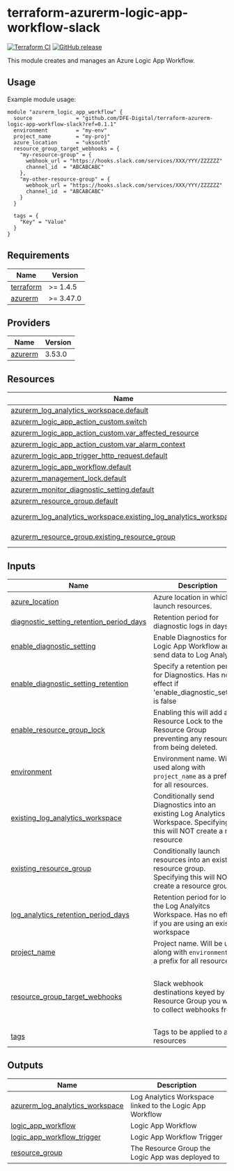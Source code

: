 # terraform-azurerm-logic-app-workflow-slack

[![Terraform CI](https://github.com/DFE-Digital/terraform-azurerm-logic-app-workflow-slack/actions/workflows/continuous-integration-terraform.yml/badge.svg?branch=main)](https://github.com/DFE-Digital/terraform-azurerm-logic-app-workflow-slack/actions/workflows/continuous-integration-terraform.yml?branch=main)
[![GitHub release](https://github.com/DFE-Digital/terraform-azurerm-logic-app-workflow-slack/releases)](https://github.com/DFE-Digital/terraform-azurerm-logic-app-workflow-slack/releases)

This module creates and manages an Azure Logic App Workflow.

## Usage

Example module usage:

```hcl
module "azurerm_logic_app_workflow" {
  source              = "github.com/DFE-Digital/terraform-azurerm-logic-app-workflow-slack?ref=0.1.1"
  environment         = "my-env"
  project_name        = "my-proj"
  azure_location      = "uksouth"
  resource_group_target_webhooks = {
    "my-resource-group" = {
      webhook_url = "https://hooks.slack.com/services/XXX/YYY/ZZZZZZ"
      channel_id  = "ABCABCABC"
    },
    "my-other-resource-group" = {
      webhook_url = "https://hooks.slack.com/services/XXX/YYY/ZZZZZZ"
      channel_id  = "ABCABCABC"
    }
  }

  tags = {
    "Key" = "Value"
  }
}
```

<!-- BEGIN_TF_DOCS -->
## Requirements

| Name | Version |
|------|---------|
| <a name="requirement_terraform"></a> [terraform](#requirement\_terraform) | >= 1.4.5 |
| <a name="requirement_azurerm"></a> [azurerm](#requirement\_azurerm) | >= 3.47.0 |

## Providers

| Name | Version |
|------|---------|
| <a name="provider_azurerm"></a> [azurerm](#provider\_azurerm) | 3.53.0 |

## Resources

| Name | Type |
|------|------|
| [azurerm_log_analytics_workspace.default](https://registry.terraform.io/providers/hashicorp/azurerm/latest/docs/resources/log_analytics_workspace) | resource |
| [azurerm_logic_app_action_custom.switch](https://registry.terraform.io/providers/hashicorp/azurerm/latest/docs/resources/logic_app_action_custom) | resource |
| [azurerm_logic_app_action_custom.var_affected_resource](https://registry.terraform.io/providers/hashicorp/azurerm/latest/docs/resources/logic_app_action_custom) | resource |
| [azurerm_logic_app_action_custom.var_alarm_context](https://registry.terraform.io/providers/hashicorp/azurerm/latest/docs/resources/logic_app_action_custom) | resource |
| [azurerm_logic_app_trigger_http_request.default](https://registry.terraform.io/providers/hashicorp/azurerm/latest/docs/resources/logic_app_trigger_http_request) | resource |
| [azurerm_logic_app_workflow.default](https://registry.terraform.io/providers/hashicorp/azurerm/latest/docs/resources/logic_app_workflow) | resource |
| [azurerm_management_lock.default](https://registry.terraform.io/providers/hashicorp/azurerm/latest/docs/resources/management_lock) | resource |
| [azurerm_monitor_diagnostic_setting.default](https://registry.terraform.io/providers/hashicorp/azurerm/latest/docs/resources/monitor_diagnostic_setting) | resource |
| [azurerm_resource_group.default](https://registry.terraform.io/providers/hashicorp/azurerm/latest/docs/resources/resource_group) | resource |
| [azurerm_log_analytics_workspace.existing_log_analytics_workspace](https://registry.terraform.io/providers/hashicorp/azurerm/latest/docs/data-sources/log_analytics_workspace) | data source |
| [azurerm_resource_group.existing_resource_group](https://registry.terraform.io/providers/hashicorp/azurerm/latest/docs/data-sources/resource_group) | data source |

## Inputs

| Name | Description | Type | Default | Required |
|------|-------------|------|---------|:--------:|
| <a name="input_azure_location"></a> [azure\_location](#input\_azure\_location) | Azure location in which to launch resources. | `string` | n/a | yes |
| <a name="input_diagnostic_setting_retention_period_days"></a> [diagnostic\_setting\_retention\_period\_days](#input\_diagnostic\_setting\_retention\_period\_days) | Retention period for diagnostic logs in days | `number` | `7` | no |
| <a name="input_enable_diagnostic_setting"></a> [enable\_diagnostic\_setting](#input\_enable\_diagnostic\_setting) | Enable Diagnostics for the Logic App Workflow and send data to Log Analytics | `bool` | `true` | no |
| <a name="input_enable_diagnostic_setting_retention"></a> [enable\_diagnostic\_setting\_retention](#input\_enable\_diagnostic\_setting\_retention) | Specify a retention period for Diagnostics. Has no effect if 'enable\_diagnostic\_setting' is false | `bool` | `true` | no |
| <a name="input_enable_resource_group_lock"></a> [enable\_resource\_group\_lock](#input\_enable\_resource\_group\_lock) | Enabling this will add a Resource Lock to the Resource Group preventing any resources from being deleted. | `bool` | `false` | no |
| <a name="input_environment"></a> [environment](#input\_environment) | Environment name. Will be used along with `project_name` as a prefix for all resources. | `string` | n/a | yes |
| <a name="input_existing_log_analytics_workspace"></a> [existing\_log\_analytics\_workspace](#input\_existing\_log\_analytics\_workspace) | Conditionally send Diagnostics into an existing Log Analytics Workspace. Specifying this will NOT create a new resource | `string` | `""` | no |
| <a name="input_existing_resource_group"></a> [existing\_resource\_group](#input\_existing\_resource\_group) | Conditionally launch resources into an existing resource group. Specifying this will NOT create a resource group. | `string` | `""` | no |
| <a name="input_log_analytics_retention_period_days"></a> [log\_analytics\_retention\_period\_days](#input\_log\_analytics\_retention\_period\_days) | Retention period for logs in the Log Analyitcs Workspace. Has no effect if you are using an existing workspace | `number` | `30` | no |
| <a name="input_project_name"></a> [project\_name](#input\_project\_name) | Project name. Will be used along with `environment` as a prefix for all resources. | `string` | n/a | yes |
| <a name="input_resource_group_target_webhooks"></a> [resource\_group\_target\_webhooks](#input\_resource\_group\_target\_webhooks) | Slack webhook destinations keyed by the Resource Group you want to collect webhooks from | <pre>map(<br>    object({<br>      webhook_url = string<br>      channel_id  = string<br>    })<br>  )</pre> | `{}` | no |
| <a name="input_tags"></a> [tags](#input\_tags) | Tags to be applied to all resources | `map(string)` | `{}` | no |

## Outputs

| Name | Description |
|------|-------------|
| <a name="output_azurerm_log_analytics_workspace"></a> [azurerm\_log\_analytics\_workspace](#output\_azurerm\_log\_analytics\_workspace) | Log Analytics Workspace linked to the Logic App Workflow |
| <a name="output_logic_app_workflow"></a> [logic\_app\_workflow](#output\_logic\_app\_workflow) | Logic App Workflow |
| <a name="output_logic_app_workflow_trigger"></a> [logic\_app\_workflow\_trigger](#output\_logic\_app\_workflow\_trigger) | Logic App Workflow Trigger |
| <a name="output_resource_group"></a> [resource\_group](#output\_resource\_group) | The Resource Group the Logic App was deployed to |
<!-- END_TF_DOCS -->
